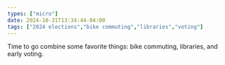 ```yaml
---
types: ["micro"]
date: 2024-10-31T13:34:44-04:00
tags: ["2024 elections","bike commuting","libraries","voting"]
---
```

Time to go combine some favorite things: bike commuting, libraries, and early voting.
